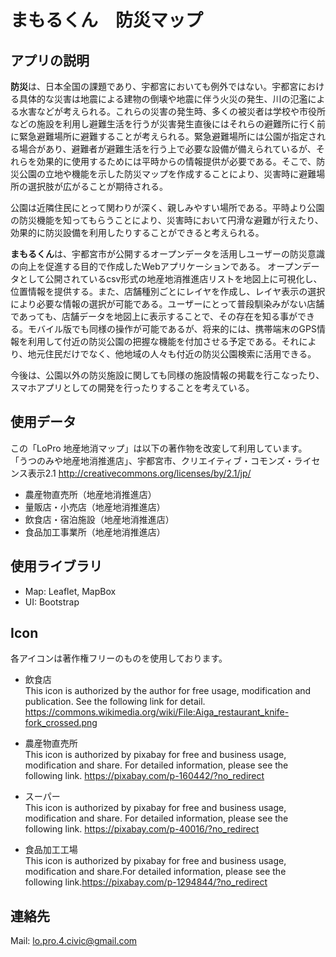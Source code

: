 # まもるくん　防災マップ

## アプリの説明
**防災**は、日本全国の課題であり、宇都宮においても例外ではない。宇都宮における具体的な災害は地震による建物の倒壊や地震に伴う火災の発生、川の氾濫による水害などが考えられる。これらの災害の発生時、多くの被災者は学校や市役所などの施設を利用し避難生活を行うが災害発生直後にはそれらの避難所に行く前に緊急避難場所に避難することが考えられる。緊急避難場所には公園が指定される場合があり、避難者が避難生活を行う上で必要な設備が備えられているが、それらを効果的に使用するためには平時からの情報提供が必要である。そこで、防災公園の立地や機能を示した防災マップを作成することにより、災害時に避難場所の選択肢が広がることが期待される。

公園は近隣住民にとって関わりが深く、親しみやすい場所である。平時より公園の防災機能を知ってもらうことにより、災害時において円滑な避難が行えたり、効果的に防災設備を利用したりすることができると考えられる。

**まもるくん**は、宇都宮市が公開するオープンデータを活用しユーザーの防災意識の向上を促進する目的で作成したWebアプリケーションである。 オープンデータとして公開されているcsv形式の地産地消推進店リストを地図上に可視化し、位置情報を提供する。また、店舗種別ごとにレイヤを作成し、レイヤ表示の選択により必要な情報の選択が可能である。ユーザーにとって普段馴染みがない店舗であっても、店舗データを地図上に表示することで、その存在を知る事ができる。モバイル版でも同様の操作が可能であるが、将来的には、携帯端末のGPS情報を利用して付近の防災公園の把握な機能を付加させる予定である。それにより、地元住民だけでなく、他地域の人々も付近の防災公園検索に活用できる。

今後は、公園以外の防災施設に関しても同様の施設情報の掲載を行こなったり、スマホアプリとしての開発を行ったりすることを考えている。

## 使用データ
この「LoPro 地産地消マップ」は以下の著作物を改変して利用しています。 「うつのみや地産地消推進店」、宇都宮市、クリエイティブ・コモンズ・ライセンス表示2.1 http://creativecommons.org/licenses/by/2.1/jp/

* 農産物直売所（地産地消推進店）
* 量販店・小売店（地産地消推進店）
* 飲食店・宿泊施設（地産地消推進店）
* 食品加工事業所（地産地消推進店）


## 使用ライブラリ
* Map: Leaflet, MapBox
* UI: Bootstrap

## Icon

各アイコンは著作権フリーのものを使用しております。
* 飲食店  
This icon is authorized by the author for free usage, modification and publication.
See the following link for detail.
https://commons.wikimedia.org/wiki/File:Aiga_restaurant_knife-fork_crossed.png

* 農産物直売所  
This icon is authorized by pixabay for free and business usage, modification and share.
For detailed information, please see the following link.
https://pixabay.com/p-160442/?no_redirect

* スーパー  
This icon is authorized by pixabay for free and business usage, modification and share.
For detailed information, please see the following link.
https://pixabay.com/p-40016/?no_redirect

* 食品加工工場  
This icon is authorized by pixabay for free and business usage, modification and share.For detailed information, please see the following link.https://pixabay.com/p-1294844/?no_redirect
 

## 連絡先
Mail: lo.pro.4.civic@gmail.com
